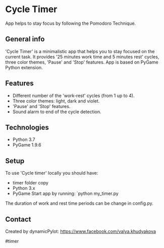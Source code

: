 # Cycle Timer
App helps to stay focus by following the Pomodoro Technique.

## General info
'Cycle Timer' is a minimalistic app that helps you to stay focused on the current task. It provides '25 minutes work time and 5 minutes rest' cycles, three color themes, 'Pause' and 'Stop' features. App is based on PyGame Python extension.

## Features
* Different number of the 'work-rest' cycles (from 1 up to 4).
* Three color themes: light, dark and violet.
* 'Pause' and 'Stop' features.
* Sound alarm to end of the cycle detection.

## Technologies
* Python 3.7
* PyGame 1.9.6

## Setup
To use 'Cycle timer' locally you should have:
* timer folder copy
* Python 3.x
* PyGame
Start app by running:
`python my_timer.py

The duration of work and rest time periods can be change in config.py.

## Contact
Created by dynamicPylot: https://www.facebook.com/valya.khudyakova


#timer
